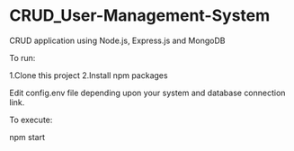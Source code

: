 # CRUD_User-Management-System
CRUD application using Node.js, Express.js and MongoDB

To run:


1.Clone this project
2.Install npm packages



Edit config.env file depending upon your system and database connection link.

To execute:



npm start
